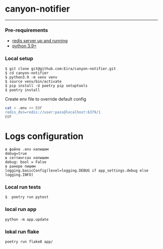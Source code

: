 # canyon-notifier
---

### Pre-requirements
- [redis server up and running](https://redis.io/docs/getting-started/installation/)
- [python 3.9+](https://www.python.org/downloads/)

### Local setup
```shell
$ git clone git@github.com:Eira/canyon-notifier.git
$ cd canyon-notifier
$ python3.9 -m venv venv
$ source venv/bin/activate
$ pip install -U poetry pip setuptools
$ poetry install
```

Create env file to override default config
```bash
cat > .env << EOF
redis_dsn=redis://user:pass@localhost:6379/1
EOF
```
# Logs configuration
```
в файле .env напишем
debug=true
в сеттингсах напишем
debug: bool = False
в ранере пишем
logging.basicConfig(level=logging.DEBUG if app_settings.debug else logging.INFO)
```


### Local run tests
```shell
$  poetry run pytest
```

### local run app
```
python -m app.update 
```

### lokal run flake
```
poetry run flake8 app/

```